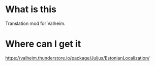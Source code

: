 # What is this
Translation mod for Valheim.

# Where can I get it
https://valheim.thunderstore.io/package/Juljus/EstonianLocalization/